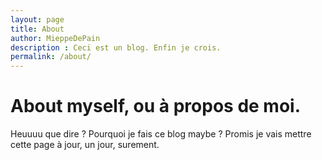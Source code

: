 ```yaml
---
layout: page
title: About
author: MieppeDePain
description : Ceci est un blog. Enfin je crois.
permalink: /about/
---
```


# About myself, ou à propos de moi.
Heuuuu que dire ?
Pourquoi je fais ce blog maybe ?
Promis je vais mettre cette page à jour, un jour, surement.